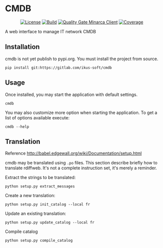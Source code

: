 # CMDB

<p align="center">
<a href="LICENSE"><img alt="License" src="https://img.shields.io/badge/license-GPL--3.0-orange"></a>
<a href="https://gitlab.com/ikus-soft/cmdb/pipelines"><img alt="Build" src="https://gitlab.com/ikus-soft/cmdb/badges/master/pipeline.svg"></a>
<a href="https://sonar.ikus-soft.com/dashboard?id=cmdb"><img alt="Quality Gate Minarca Client" src="https://sonar.ikus-soft.com/api/project_badges/measure?project=cmdb&metric=alert_status"></a>
<a href="https://sonar.ikus-soft.com/dashboard?id=cmdb"><img alt="Coverage" src="https://sonar.ikus-soft.com/api/project_badges/measure?project=cmdb&metric=coverage"></a>
</p>

A web interface to manage IT network CMDB

## Installation

cmdb is not yet publish to pypi.org. You must install the project from source.

    pip install git:https://gitlab.com/ikus-soft/cmdb

## Usage

Once installed, you may start the application with default settings.

    cmdb

You may also customize more option when starting the application. To get a list of options available execute:

    cmdb --help

## Translation

Reference http://babel.edgewall.org/wiki/Documentation/setup.html

cmdb may be translated using `.po` files. This section describe briefly
how to translate rdiffweb. It's not a complete instruction set, it's merely a reminder.

Extract the strings to be translated:

    python setup.py extract_messages

Create a new translation:

    python setup.py init_catalog --local fr

Update an existing translation:

    python setup.py update_catalog --local fr

Compile catalog

    python setup.py compile_catalog
